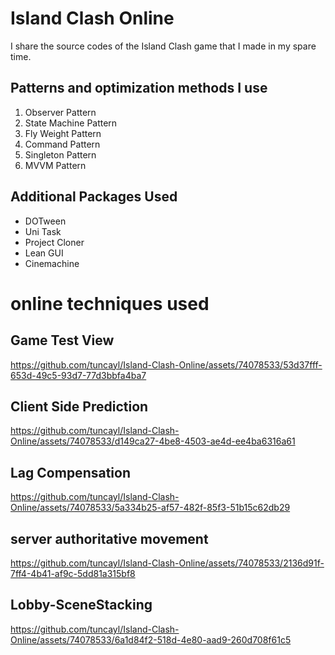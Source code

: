 # Island Clash Online
I share the source codes of the Island Clash game that I made in my spare time.

##  Patterns and optimization methods I use

1. Observer Pattern
2. State Machine Pattern
3. Fly Weight Pattern
4. Command Pattern
5. Singleton Pattern
6. MVVM Pattern

## Additional Packages Used

* DOTween
* Uni Task
* Project Cloner
* Lean GUI
* Cinemachine


# online techniques used
## Game Test View
https://github.com/tuncayl/Island-Clash-Online/assets/74078533/53d37fff-653d-49c5-93d7-77d3bbfa4ba7

## Client Side Prediction 
https://github.com/tuncayl/Island-Clash-Online/assets/74078533/d149ca27-4be8-4503-ae4d-ee4ba6316a61
## Lag Compensation 
https://github.com/tuncayl/Island-Clash-Online/assets/74078533/5a334b25-af57-482f-85f3-51b15c62db29
## server authoritative movement
https://github.com/tuncayl/Island-Clash-Online/assets/74078533/2136d91f-7ff4-4b41-af9c-5dd81a315bf8
## Lobby-SceneStacking
https://github.com/tuncayl/Island-Clash-Online/assets/74078533/6a1d84f2-518d-4e80-aad9-260d708f61c5



